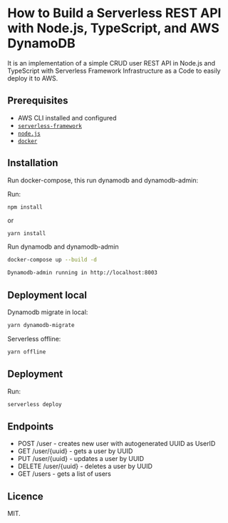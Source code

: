 # How to Build a Serverless REST API with Node.js, TypeScript, and AWS DynamoDB

It is an implementation of a simple CRUD user REST API in Node.js and TypeScript with Serverless Framework Infrastructure as a Code
to easily deploy it to AWS.

## Prerequisites

- AWS CLI installed and configured
- [`serverless-framework`](https://github.com/serverless/serverless)
- [`node.js`](https://nodejs.org)
- [`docker`](https://www.docker.com)

## Installation

Run docker-compose, this run dynamodb and dynamodb-admin:

Run:

```bash
npm install
```

or

```
yarn install
```

Run dynamodb and dynamodb-admin

```bash
docker-compose up --build -d
```
```bash
Dynamodb-admin running in http://localhost:8003
```

## Deployment local

Dynamodb migrate in local:

```bash
yarn dynamodb-migrate
```
Serverless offline:

```bash
yarn offline
```

## Deployment

Run:

```bash
serverless deploy
```

## Endpoints

- POST /user - creates new user with autogenerated UUID as UserID
- GET /user/{uuid} - gets a user by UUID
- PUT /user/{uuid} - updates a user by UUID
- DELETE /user/{uuid} - deletes a user by UUID
- GET /users - gets a list of users

## Licence

MIT.
